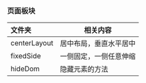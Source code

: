### 页面板块

| 文件夹 | 相关内容 |
|:------| ------ |
|centerLayout| 居中布局，垂直水平居中|
|fixedSide| 一侧固定，一侧任意伸缩 |
|hideDom| 隐藏元素的方法 |

